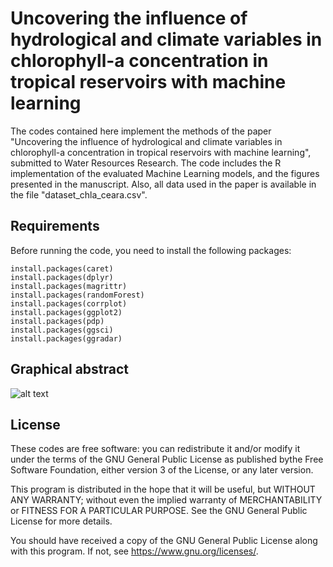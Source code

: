 # Uncovering the influence of hydrological and climate variables in chlorophyll-a concentration in tropical reservoirs with machine learning
The codes contained here implement the methods of the paper "Uncovering the influence of hydrological and climate variables in chlorophyll-a concentration in tropical reservoirs with machine learning", submitted to Water Resources Research. The code includes the R implementation of the evaluated Machine Learning models, and the figures presented in the manuscript. Also, all data used in the paper is available in the file "dataset_chla_ceara.csv".

## Requirements
Before running the code, you need to install the following packages:
```
install.packages(caret)
install.packages(dplyr)
install.packages(magrittr)
install.packages(randomForest)
install.packages(corrplot)
install.packages(ggplot2)
install.packages(pdp)
install.packages(ggsci)
install.packages(ggradar)
```

## Graphical abstract

![alt text](https://raw.github.com/taiscarvalho/ml_waterdemand/main/graphical-abstract.png)


## License
These codes are free software: you can redistribute it and/or modify it under the terms of the GNU General Public License as published bythe Free Software Foundation, either version 3 of the License, or any later version.

This program is distributed in the hope that it will be useful, but WITHOUT ANY WARRANTY; without even the implied warranty of MERCHANTABILITY or FITNESS FOR A PARTICULAR PURPOSE. See the GNU General Public License for more details.

You should have received a copy of the GNU General Public License along with this program. If not, see https://www.gnu.org/licenses/.
